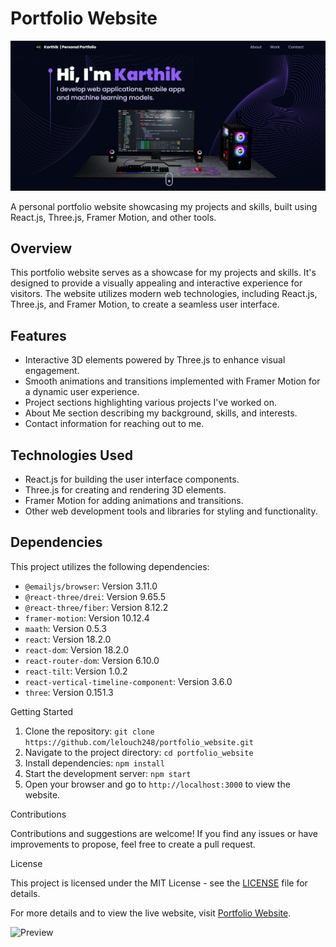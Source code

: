# Portfolio Website

![Portfolio Website](./mainscreen.png)

A personal portfolio website showcasing my projects and skills, built using React.js, Three.js, Framer Motion, and other tools.

## Overview

This portfolio website serves as a showcase for my projects and skills. It's designed to provide a visually appealing and interactive experience for visitors. The website utilizes modern web technologies, including React.js, Three.js, and Framer Motion, to create a seamless user interface.

## Features

- Interactive 3D elements powered by Three.js to enhance visual engagement.
- Smooth animations and transitions implemented with Framer Motion for a dynamic user experience.
- Project sections highlighting various projects I've worked on.
- About Me section describing my background, skills, and interests.
- Contact information for reaching out to me.

## Technologies Used

- React.js for building the user interface components.
- Three.js for creating and rendering 3D elements.
- Framer Motion for adding animations and transitions.
- Other web development tools and libraries for styling and functionality.

## Dependencies

This project utilizes the following dependencies:

- `@emailjs/browser`: Version 3.11.0
- `@react-three/drei`: Version 9.65.5
- `@react-three/fiber`: Version 8.12.2
- `framer-motion`: Version 10.12.4
- `maath`: Version 0.5.3
- `react`: Version 18.2.0
- `react-dom`: Version 18.2.0
- `react-router-dom`: Version 6.10.0
- `react-tilt`: Version 1.0.2
- `react-vertical-timeline-component`: Version 3.6.0
- `three`: Version 0.151.3

Getting Started

1. Clone the repository: `git clone https://github.com/lelouch248/portfolio_website.git`
2. Navigate to the project directory: `cd portfolio_website`
3. Install dependencies: `npm install`
4. Start the development server: `npm start`
5. Open your browser and go to `http://localhost:3000` to view the website.

Contributions

Contributions and suggestions are welcome! If you find any issues or have improvements to propose, feel free to create a pull request.

License

This project is licensed under the MIT License - see the [LICENSE](LICENSE) file for details.

For more details and to view the live website, visit [Portfolio Website](https://github.com/lelouch248/portfolio_website).

![Preview](path/to/your/preview/image.png)
